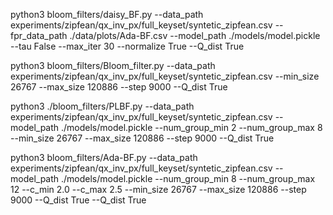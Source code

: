 
python3 bloom_filters/daisy_BF.py --data_path experiments/zipfean/qx_inv_px/full_keyset/syntetic_zipfean.csv --fpr_data_path ./data/plots/Ada-BF.csv --model_path ./models/model.pickle --tau False --max_iter 30 --normalize True --Q_dist True

python3 bloom_filters/Bloom_filter.py --data_path experiments/zipfean/qx_inv_px/full_keyset/syntetic_zipfean.csv --min_size 26767 --max_size 120886 --step 9000 --Q_dist True

python3 ./bloom_filters/PLBF.py --data_path experiments/zipfean/qx_inv_px/full_keyset/syntetic_zipfean.csv --model_path ./models/model.pickle --num_group_min 2 --num_group_max 8 --min_size 26767 --max_size 120886 --step 9000 --Q_dist True


python3 bloom_filters/Ada-BF.py --data_path experiments/zipfean/qx_inv_px/full_keyset/syntetic_zipfean.csv --model_path ./models/model.pickle --num_group_min 8 --num_group_max 12 --c_min 2.0 --c_max 2.5 --min_size 26767 --max_size 120886 --step 9000 --Q_dist True --Q_dist True
